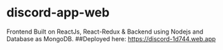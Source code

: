 # discord-app-web
Frontend Built on ReactJs, React-Redux & Backend using Nodejs and Database as MongoDB.
##Deployed here:
https://discord-1d744.web.app



